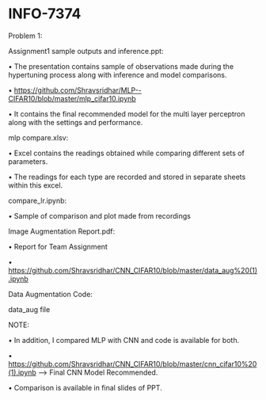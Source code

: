 # INFO-7374
Problem 1:

Assignment1 sample outputs and inference.ppt:

• The presentation contains sample of observations made during the hypertuning process along with inference and model comparisons.

• https://github.com/Shravsridhar/MLP--CIFAR10/blob/master/mlp_cifar10.ipynb

• It contains the final recommended model for the multi layer perceptron along with the settings and performance.

mlp compare.xlsv:

• Excel contains the readings obtained while comparing different sets of parameters.

• The readings for each type are recorded and stored in separate sheets within this excel.

compare_lr.ipynb:

• Sample of comparison and plot made from recordings

Image Augmentation Report.pdf:

• Report for Team Assignment

• https://github.com/Shravsridhar/CNN_CIFAR10/blob/master/data_aug%20(1).ipynb

Data Augmentation Code:

data_aug file

NOTE:

• In addition, I compared MLP with CNN and code is available for both.

• https://github.com/Shravsridhar/CNN_CIFAR10/blob/master/cnn_cifar10%20(1).ipynb --> Final CNN Model Recommended.

• Comparison is available in final slides of PPT.
